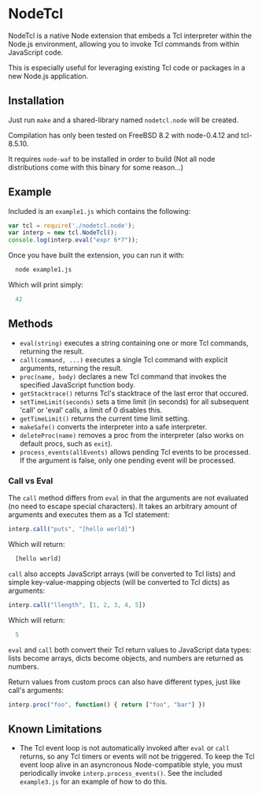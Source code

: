 # NodeTcl

NodeTcl is a native Node extension that embeds a Tcl interpreter within the Node.js environment, allowing you to invoke Tcl commands from within JavaScript code.

This is especially useful for leveraging existing Tcl code or packages in a new Node.js application.


## Installation

Just run `make` and a shared-library named `nodetcl.node` will be created.

Compilation has only been tested on FreeBSD 8.2 with node-0.4.12 and tcl-8.5.10.

It requires `node-waf` to be installed in order to build
(Not all node distributions come with this binary for some reason...)


## Example

Included is an `example1.js` which contains the following:

```js
var tcl = require('./nodetcl.node');
var interp = new tcl.NodeTcl();
console.log(interp.eval("expr 6*7"));
```

Once you have built the extension, you can run it with:

```bash
  node example1.js
```

Which will print simply:

```js
  42
```

## Methods

* `eval(string)` executes a string containing one or more Tcl commands, returning the result.
* `call(command, ...)` executes a single Tcl command with explicit arguments, returning the result.
* `proc(name, body)` declares a new Tcl command that invokes the specified JavaScript function body.
* `getStacktrace()` returns Tcl's stacktrace of the last error that occured.
* `setTimeLimit(seconds)` sets a time limit (in seconds) for all subsequent 'call' or 'eval' calls, a limit of 0 disables this.
* `getTimeLimit()` returns the current time limit setting.
* `makeSafe()` converts the interpreter into a safe interpreter.
* `deleteProc(name)` removes a proc from the interpreter (also works on default procs, such as `exit`).
* `process_events(allEvents)` allows pending Tcl events to be processed.  If the argument is false, only one pending event will be processed.

### Call vs Eval

The `call` method differs from `eval` in that the arguments are not evaluated (no need to escape special characters). It takes an arbitrary amount of arguments and executes them as a Tcl statement:

```js
interp.call("puts", "[hello world]")
```

Which will return:

```js
  [hello world]
```

`call` also accepts JavaScript arrays (will be converted to Tcl lists) and simple key-value-mapping objects (will be converted to Tcl dicts) as arguments:

```js
interp.call("llength", [1, 2, 3, 4, 5])
```

Which will return:

```js
  5
```

`eval` and `call` both convert their Tcl return values to JavaScript data types: lists become arrays, dicts become objects, and numbers are returned as numbers.

Return values from custom procs can also have different types, just like call's arguments:

```js
interp.proc("foo", function() { return ["foo", "bar"] })
```

## Known Limitations

* The Tcl event loop is not automatically invoked after `eval` or `call` returns, so any Tcl timers or events will not be triggered.  To keep the Tcl event loop alive in an asyncronous Node-compatible style, you must periodically invoke `interp.process_events()`.  See the included `example3.js` for an example of how to do this.

